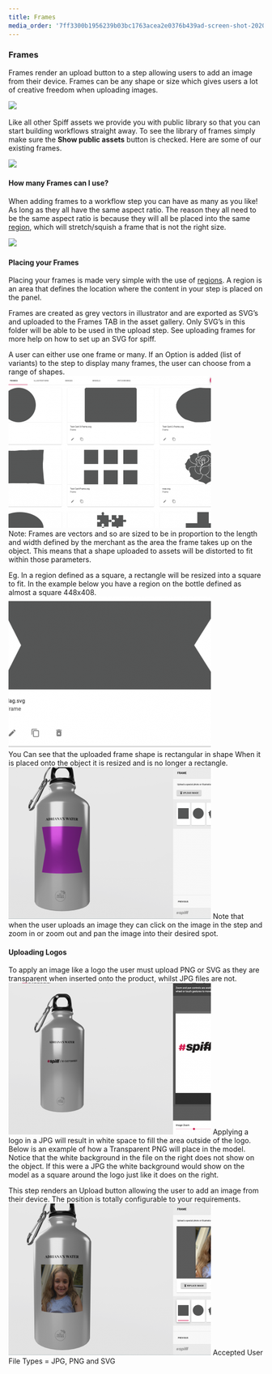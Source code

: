 ```yaml
---
title: Frames
media_order: '7ff3300b1956239b03bc1763acea2e0376b439ad-screen-shot-2020-04-09-at-73456-am.png,52d13c990d202f3f847a4187f8ac3d3f8de241e4-screen-shot-2020-04-09-at-73648-am-1.png,214f2b0cec7c75906e22c77a95ee7099474e0d9c-screen-shot-2020-04-08-at-115128-am.png,c1d9b295582e7498bf22a94a489ea9c929b7b9f4-screen-shot-2020-04-09-at-72223-am.png,9b0004b012dfbcaa4d3c83454af26438ad451229-screen-shot-2020-04-09-at-72600-am.png,Screen Shot 2020-09-25 at 2.42.20 pm.png,Screen Shot 2020-09-24 at 12.12.25 pm.png'
---
```


### Frames

Frames render an upload button to a step allowing users to add an image from their device. Frames can be any shape or size which gives users a lot of creative freedom when uploading images.

![](https://help.spiff.com.au/user/pages/04.Spiff-Concepts/06.Asset-Library/02.frames/Screen%20Shot%202020-09-25%20at%202.50.35%20pm.png)

Like all other Spiff assets we provide you with public library so that you can start building workflows straight away. To see the library of frames simply make sure the **Show public assets** button is checked. Here are some of our existing frames.

![](https://help.spiff.com.au/user/pages/04.Spiff-Concepts/06.Asset-Library/02.frames/Screen%20Shot%202020-09-25%20at%202.42.20%20pm.png)

#### How many Frames can I use?

When adding frames to a workflow step you can have as many as you like! As long as they all have the same aspect ratio. The reason they all need to be the same aspect ratio is because they will all be placed into the same [region](https://help.spiff.com.au/spiff-concepts/workflows/step-details/regions), which will stretch/squish a frame that is not the right size.

![](https://help.spiff.com.au/user/pages/04.Spiff-Concepts/06.Asset-Library/02.frames/Screen%20Shot%202020-09-25%20at%202.54.25%20pm.png)

#### Placing your Frames

Placing your frames is made very simple with the use of [regions](https://help.spiff.com.au/spiff-concepts/workflows/step-details/regions). A region is an area that defines the location where the content in your step is placed on the panel. 


Frames are created as grey vectors in illustrator and are exported as SVG’s and uploaded to the Frames TAB in the asset gallery. Only SVG’s in this folder will be able to be used in the upload step. See uploading frames for more help on how to set up an SVG for spiff.

A user can either use one frame or many. If an Option is added (list of variants) to the step to display many frames, the user can choose from a range of shapes. 
![](214f2b0cec7c75906e22c77a95ee7099474e0d9c-screen-shot-2020-04-08-at-115128-am.png)  
Note: Frames are vectors and so are sized to be in proportion to the length and width defined by the merchant as the area the frame takes up on the object. This means that a shape uploaded to assets will be distorted to fit within those parameters. 


Eg. In a region defined as a square, a rectangle will be resized into a square to fit.  In the example below you have a region on the bottle defined as almost a square 448x408.  
![](7ff3300b1956239b03bc1763acea2e0376b439ad-screen-shot-2020-04-09-at-73456-am.png)  
You Can see that the uploaded frame shape is rectangular in shape
When it is placed onto the object it is resized and is no longer a rectangle. 
![](52d13c990d202f3f847a4187f8ac3d3f8de241e4-screen-shot-2020-04-09-at-73648-am-1.png)
Note that when the user uploads an image they can click on the image in the step and zoom in or zoom out and pan the image into their desired spot. 

#### Uploading Logos
To apply an image like a logo the user must upload PNG or SVG as they are transparent when inserted onto the product, whilst JPG files are not. 
![](c1d9b295582e7498bf22a94a489ea9c929b7b9f4-screen-shot-2020-04-09-at-72223-am.png)
Applying a logo in a JPG will result in white space to fill the area outside of the logo. Below is an example of how a Transparent PNG will place in the model. Notice that the white background in the file on the right does not show on the object. If this were a JPG the white background would show on the model as a square around the logo just like it does on the right. 


This step renders an Upload button allowing the user to add an image from their device. The position is totally configurable to your requirements. 
![](9b0004b012dfbcaa4d3c83454af26438ad451229-screen-shot-2020-04-09-at-72600-am.png)
Accepted User File Types = JPG, PNG and SVG


 
